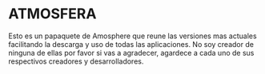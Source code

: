 # ATMOSFERA
Esto es un papaquete de Amosphere que reune las versiones mas actuales facilitando la descarga y uso de todas las aplicaciones. No soy creador de ninguna de ellas por favor si vas a agradecer, agardece a cada uno de sus respectivos creadores y desarrolladores.
